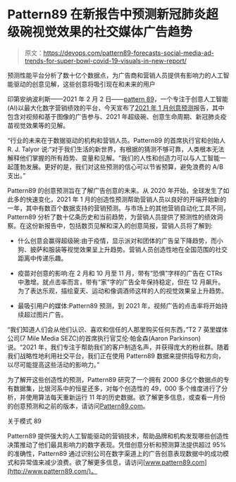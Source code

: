 # Pattern89 在新报告中预测新冠肺炎超级碗视觉效果的社交媒体广告趋势

> 原文：<https://devops.com/pattern89-forecasts-social-media-ad-trends-for-super-bowl-covid-19-visuals-in-new-report/>

预测性能平台分析了数十亿个数据点，为广告商和营销人员提供有影响力的人工智能驱动的创意见解，这些创意将吸引现在和未来的用户

印第安纳波利斯——2021 年 2 月 2 日——[pattern 89](http://pattern89.com/)，一个专注于创意人工智能(AI)以最大化数字营销绩效的平台，今天宣布了[2021 年 1 月创意预测](https://www.pattern89.com/creative-trends?utm_source=pr&utm_campaign=creativeForecast)报告，其中包含对视频和基于图像的广告参与、2021 年超级碗、创意生命周期、新冠肺炎疫苗视觉效果等的见解。

“行业的未来在于数据驱动的机构和营销人员。Pattern89 的首席执行官和创始人 R. J. Talyor 说:“对于我们生活的新世界，有根据的猜测不够可靠，人类根本无法解释他们掌握的所有趋势、变量和见解。“我们的人性和创造力可以与人工智能一起蓬勃发展。更好的是，我们对这些预测的信心可以节省预算，避免浪费的 A/B 支出。”

Pattern89 的创意预测旨在了解广告创意的未来。从 2020 年开始，全球发生了如此多的快速变化，2021 年 1 月的创造性预测帮助营销人员以良好的开端开始新的一年，其中有数百个数据支持的营销预测。与市场上的其他营销自动化工具不同，Pattern89 分析了数十亿条历史和当前趋势，为营销人员提供了预测性的绩效洞察。在这份新报告中，包括数页见解和深入的创意简报，营销人员将了解到:

*   什么创意会赢得超级碗:由于疫情，显示派对和团体的广告呈下降趋势，而小狗、披萨和服装等视觉效果呈上升趋势。营销人员创造性地在全国范围的社交距离中传递乐趣。

*   疫苗对创意的影响:在 2 月和 10 月至 11 月，带有“恐惧”字样的广告在 CTRs 中激增。就点击率而言，带有“家”字的广告全年保持稳定，但在 12 月飙升。为了表达乐观，描绘夏天、运动和像调酒师这样的人的视觉效果呈上升趋势。

*   最吸引用户的媒体:Pattern89 预测，到 2021 年，视频广告的点击率将开始持续超过图片广告。

“我们知道人们会从他们认识、喜欢和信任的人那里购买任何东西，”T2 7 英里媒体公司(7 Mile Media SEZC)的首席执行官艾伦·帕金森(Aaron Parkinson)说。“2021 年，我们专注于帮助我们的客户制造名声，并获得庞大的粉丝群。随着我们战略性地利用社交平台，我们正在使用 Pattern89 数据来提供指导和方向，以尽可能提高这些活动的影响力。”

为了解开这些创造性的预测，Pattern89 研究了一个拥有 2000 多亿个数据点的专有数据集，比银河系中的恒星还多，对每个创造性的 49，000 多个维度进行了分析，并使用算法每天重新运行 11 年的历史数据。欲了解更多信息，或查看一月份的创意预测和之前的版本，请访问[Pattern89.com](http://pattern89.com/)。

关于模式 89

Pattern89 提供强大的人工智能驱动的营销技术，帮助品牌和机构发现哪些创造性决策推动了他们最具影响力的数字表现。凭借创意分析和预测算法提供超过 95%的准确性，Pattern89 通过识别公司在数字渠道上的广告创意表现数据中的成功模式和异常值来减少浪费。欲了解更多信息，请访问[www.pattern89.com](http://www.pattern89.com/)。